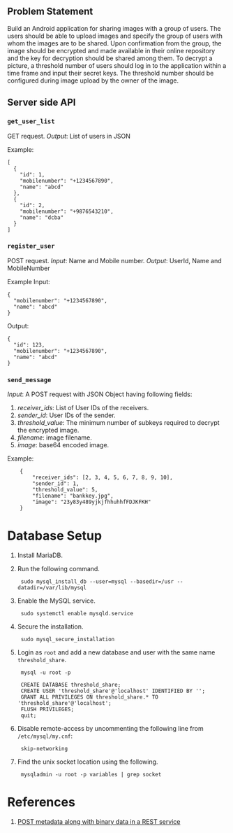## Problem Statement

Build an Android application for sharing images with a group of users. The
users should be able to upload images and specify the group of users with whom
the images are to be shared. Upon confirmation from the group, the image should
be encrypted and made available in their online repository and the key for
decryption should be shared among them. To decrypt a picture, a threshold
number of users should log in to the application within a time frame and input
their secret keys. The threshold number should be configured during image
upload by the owner of the image.


## Server side API

### `get_user_list`

GET request.
*Output*: List of users in JSON

Example:

    [
      {
        "id": 1,
        "mobilenumber": "+1234567890",
        "name": "abcd"
      },
      {
        "id": 2,
        "mobilenumber": "+9876543210",
        "name": "dcba"
      }
    ]

### `register_user`

POST request.
*Input*: Name and Mobile number.
*Output*: UserId, Name and MobileNumber

Example Input:

    {
      "mobilenumber": "+1234567890",
      "name": "abcd"
    }

Output:

    {
      "id": 123,
      "mobilenumber": "+1234567890",
      "name": "abcd"
    }

### `send_message`

*Input*: A POST request with JSON Object having following fields:

1. *receiver_ids*: List of User IDs of the receivers.
2. *sender_id*: User IDs of the sender.
3. *threshold_value*: The minimum number of subkeys required to decrypt the
   encrypted image.
4. *filename*: image filename.
5. *image*: base64 encoded image.

Example:

        {
            "receiver_ids": [2, 3, 4, 5, 6, 7, 8, 9, 10],
            "sender_id": 1,
            "threshold_value": 5,
            "filename": "bankkey.jpg",
            "image": "23y83y489yjkjfhhuhhfFDJKFKH"
        }

# Database Setup

1. Install MariaDB.

2. Run the following command.

        sudo mysql_install_db --user=mysql --basedir=/usr --datadir=/var/lib/mysql

3. Enable the MySQL service.

        sudo systemctl enable mysqld.service

4. Secure the installation.

        sudo mysql_secure_installation

5. Login as `root` and add a new database and user with the same name
   `threshold_share`.

        mysql -u root -p

        CREATE DATABASE threshold_share;
        CREATE USER 'threshold_share'@'localhost' IDENTIFIED BY '';
        GRANT ALL PRIVILEGES ON threshold_share.* TO 'threshold_share'@'localhost';
        FLUSH PRIVILEGES;
        quit;

6. Disable remote-access by uncommenting the following line from
   `/etc/mysql/my.cnf`:

        skip-networking

7. Find the unix socket location using the following.

        mysqladmin -u root -p variables | grep socket

# References

1. [POST metadata along with binary data in a REST service][1]

[1]: http://stackoverflow.com/a/13076550/2364068
[sss]: http://doi.acm.org/10.1145/359168.359176
